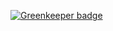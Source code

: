 

[![Greenkeeper badge](https://badges.greenkeeper.io/vitorcamachoo/chatter.svg)](https://greenkeeper.io/)